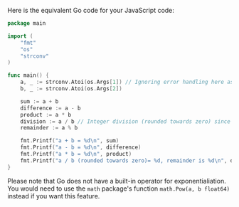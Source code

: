 Here is the equivalent Go code for your JavaScript code:

```Go
package main

import (
	"fmt"
	"os"
	"strconv"
)

func main() {
	a, _ := strconv.Atoi(os.Args[1]) // Ignoring error handling here as it's already in the JS code. 
	b, _ := strconv.Atoi(os.Args[2])

	sum := a + b
	difference := a - b
	product := a * b
	division := a / b // Integer division (rounded towards zero) since Go will automatically convert int to float64 when necessary
	remainder := a % b 

	fmt.Printf("a + b = %d\n", sum)  
	fmt.Printf("a - b = %d\n", difference)
	fmt.Printf("a * b = %d\n", product)
	fmt.Printf("a / b (rounded towards zero)= %d, remainder is %d\n", division, remainder) // Indicate quotient rounding and the sign of the remainder 
}
```

Please note that Go does not have a built-in operator for exponentialiation. You would need to use the `math` package's function `math.Pow(a, b float64)` instead if you want this feature.

